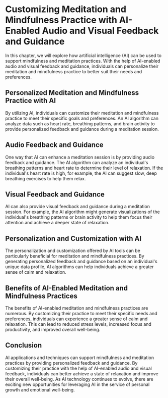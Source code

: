 Customizing Meditation and Mindfulness Practice with AI-Enabled Audio and Visual Feedback and Guidance
================================================================================================================================================================================

In this chapter, we will explore how artificial intelligence (AI) can be used to support mindfulness and meditation practices. With the help of AI-enabled audio and visual feedback and guidance, individuals can personalize their meditation and mindfulness practice to better suit their needs and preferences.

Personalized Meditation and Mindfulness Practice with AI
--------------------------------------------------------

By utilizing AI, individuals can customize their meditation and mindfulness practice to meet their specific goals and preferences. An AI algorithm can analyze data such as heart rate, breathing patterns, and brain activity to provide personalized feedback and guidance during a meditation session.

Audio Feedback and Guidance
---------------------------

One way that AI can enhance a meditation session is by providing audio feedback and guidance. The AI algorithm can analyze an individual's breathing patterns and heart rate to determine their level of relaxation. If the individual's heart rate is high, for example, the AI can suggest slow, deep breathing exercises to help them relax.

Visual Feedback and Guidance
----------------------------

AI can also provide visual feedback and guidance during a meditation session. For example, the AI algorithm might generate visualizations of the individual's breathing patterns or brain activity to help them focus their attention and achieve a deeper state of relaxation.

Personalization and Customization with AI
-----------------------------------------

The personalization and customization offered by AI tools can be particularly beneficial for meditation and mindfulness practices. By generating personalized feedback and guidance based on an individual's unique data profile, AI algorithms can help individuals achieve a greater sense of calm and relaxation.

Benefits of AI-Enabled Meditation and Mindfulness Practices
-----------------------------------------------------------

The benefits of AI-enabled meditation and mindfulness practices are numerous. By customizing their practice to meet their specific needs and preferences, individuals can experience a greater sense of calm and relaxation. This can lead to reduced stress levels, increased focus and productivity, and improved overall well-being.

Conclusion
----------

AI applications and techniques can support mindfulness and meditation practices by providing personalized feedback and guidance. By customizing their practice with the help of AI-enabled audio and visual feedback, individuals can better achieve a state of relaxation and improve their overall well-being. As AI technology continues to evolve, there are exciting new opportunities for leveraging AI in the service of personal growth and emotional well-being.
